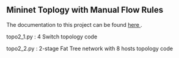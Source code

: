 ## Mininet Toplogy with Manual Flow Rules

The documentation to this project can be found <a href="https://www.dropbox.com/home/Data%20Center%20and%20Cloud%20Computing/4.%20Mininet%20Toplogy%20with%20Manual%20Flow%20Rules?preview=Mininet+Toplogy+with+Manual+Flow+Rules.pdf"> here </a>.


topo2_1.py : 4 Switch topology code

topo2_2.py : 2-stage Fat Tree network with 8 hosts topology code


